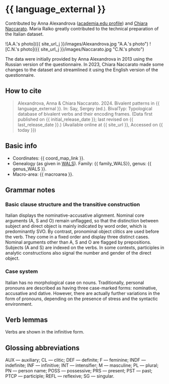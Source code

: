 # {{ language_external }}
Contributed by Anna Alexandrova ([academia.edu profile](https://sns.academia.edu/AnnaAlexandrova)) and [Chiara Naccarato](https://www.hse.ru/en/org/persons/224233250). Maria Ralko greatly contributed to the technical preparation of the Italian dataset.

![A.A.'s photo]({{ site_url_j }}/images/Alexandrova.jpg "A.A.'s photo")
![C.N.'s photo]({{ site_url_j }}/images/Naccarato.jpg "C.N.'s photo")

The data were initially provided by Anna Alexandrova in 2013 using the Russian version of the questionnaire. In 2023, Chiara Naccarato made some changes to the dataset and streamlined it using the English version of the questionnaire.


## How to cite
> Alexandrova, Anna & Chiara Naccarato. 2024. Bivalent patterns in {{ language_external }}. 
> In: Say, Sergey (ed.). BivalTyp: 
> Typological database of bivalent verbs and their encoding frames. 
> (Data first published on {{ initial_release_date }}; last revised on {{ last_release_date }}.) 
> (Available online at {{ site_url }}, Accessed on {{ today }})

## Basic info
- Coordinates: {{ coord_map_link }}.
- Genealogy (as given in [WALS](https://wals.info/)). Family: {{ family_WALS}}, genus: {{ genus_WALS }}.
- Macro-area: {{ macroarea }}.

## Grammar notes

### Basic clause structure and the transitive construction

Italian displays the nominative-accusative alignment. Nominal core arguments (A, S and O) remain unflagged, so that the distinction between subject and direct object is mainly indicated by word order, which is predominantly SVO. By contrast, pronominal object clitics are used before the verb. They come in a fixed order and display three distinct  cases. Nominal arguments other than A, S and O are flagged by prepositions. Subjects (A and S) are indexed on the verbs. In some contexts, participles in analytic constructions also signal the number and gender of the direct object. 

### Case system

Italian has no morphological case on nouns. Traditionally, personal pronouns are described as having three case-marked forms: nominative, accusative and dative. However, there are actually further variations in the form of pronouns, depending on the presence of stress and the syntactic environment. 

## Verb lemmas

Verbs are shown in the infinitive form.

## Glossing abbreviations

AUX — auxiliary; CL — clitic; DEF — definite; F — feminine; INDF — indefinite; INF — infinitive; INT — intensifier; M — masculine; PL — plural; PN — person name; POSS — possessive; PRS — present; PST — past; PTCP — participle; REFL — reflexive; SG — singular.
